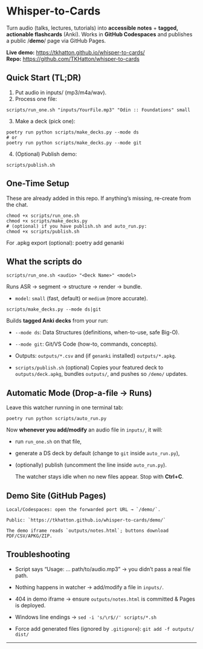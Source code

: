 # Whisper-to-Cards

Turn audio (talks, lectures, tutorials) into **accessible notes** + **tagged, actionable flashcards** (Anki).
Works in **GitHub Codespaces** and publishes a public /**demo**/ page via GitHub Pages.

**Live demo:** https://tkhatton.github.io/whisper-to-cards/  
**Repo:** https://github.com/TKHatton/whisper-to-cards


## Quick Start (TL;DR)

1. Put audio in inputs/ (mp3/m4a/wav).
2. Process one file:
```
scripts/run_one.sh "inputs/YourFile.mp3" "Odin :: Foundations" small
```

3. Make a deck (pick one):

```
poetry run python scripts/make_decks.py --mode ds
# or
poetry run python scripts/make_decks.py --mode git
```

4. (Optional) Publish demo:

```
scripts/publish.sh
```

## One-Time Setup

These are already added in this repo. If anything’s missing, re-create from the chat.
```
chmod +x scripts/run_one.sh
chmod +x scripts/make_decks.py
# (optional) if you have publish.sh and auto_run.py:
chmod +x scripts/publish.sh
```

For .apkg export (optional):
poetry add genanki

## What the scripts do

`scripts/run_one.sh <audio> "<Deck Name>" <model>`

Runs ASR → segment → structure → render → bundle.

* `model`: `small` (fast, default) or `medium` (more accurate).

`scripts/make_decks.py --mode ds|git`

Builds **tagged Anki decks** from your run:

* `--mode ds`: Data Structures (definitions, when-to-use, safe Big-O).

* `--mode git`: Git/VS Code (how-to, commands, concepts).
    
* Outputs: `outputs/*.csv` and (if `genanki` installed) `outputs/*.apkg`.

* `scripts/publish.sh` (optional)
Copies your featured deck to `outputs/deck.apkg`, bundles `outputs/`, and pushes so `/demo/` updates.

## Automatic Mode (Drop-a-file → Runs)

Leave this watcher running in one terminal tab:

```
poetry run python scripts/auto_run.py
```

Now **whenever you add/modify** an audio file in `inputs/`, it will:

* run `run_one.sh` on that file,

* generate a DS deck by default (change to `git` inside `auto_run.py`),

* (optionally) publish (uncomment the line inside `auto_run.py`).

    The watcher stays idle when no new files appear. Stop with **Ctrl+C**.


## Demo Site (GitHub Pages)

    Local/Codespaces: open the forwarded port URL → `/demo/`.

    Public: `https://tkhatton.github.io/whisper-to-cards/demo/`

    The demo iframe reads `outputs/notes.html`; buttons download PDF/CSV/APKG/ZIP.

## Troubleshooting

* Script says “Usage: … path/to/audio.mp3” → you didn’t pass a real file path.

* Nothing happens in watcher → add/modify a file in `inputs/`.

* 404 in demo iframe → ensure `outputs/notes.html` is committed & Pages is deployed.

* Windows line endings → `sed -i 's/\r$//' scripts/*.sh`

* Force add generated files (ignored by `.gitignore`):
    `git add -f outputs/ dist/`
---
